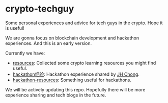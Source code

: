# crypto-techguy
Some personal experiences and advice for tech guys in the crypto. Hope it is useful!

We are gonna focus on blockchain development and hackathon experiences. And this is an early version.

Currently we have:
- [resources](./resources.md): Collected some crypto learning resources you might find useful.
- [hackathon经验](./hackathon经验.md): Hackathon experience shared by [JH Chong](https://github.com/jhchong0405).
- [hackathon-resources](./hackathon-resources.md): Something useful for hackathons.

We will be actively updating this repo. Hopefully there will be more experience sharing and tech blogs in the future.
